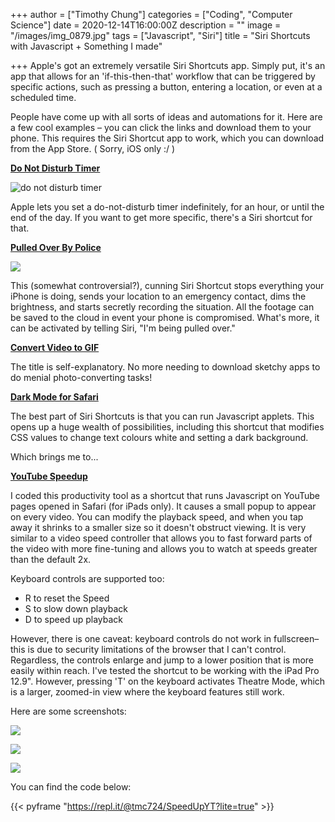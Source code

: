 +++
author = ["Timothy Chung"]
categories = ["Coding", "Computer Science"]
date = 2020-12-14T16:00:00Z
description = ""
image = "/images/img_0879.jpg"
tags = ["Javascript", "Siri"]
title = "Siri Shortcuts with Javascript + Something I made"

+++
Apple's got an extremely versatile Siri Shortcuts app. Simply put, it's an app that allows for an 'if-this-then-that' workflow that can be triggered by specific actions, such as pressing a button, entering a location, or even at a scheduled time.

People have come up with all sorts of ideas and automations for it. Here are a few cool examples – you can click the links and download them to your phone. This requires the Siri Shortcut app to work, which you can download from the App Store. (  Sorry, iOS only :/  )

[**Do Not Disturb Timer**](https://www.icloud.com/shortcuts/26027ef303a149cda809d84cc06d827b)

![do not disturb timer](https://images.idgesg.net/images/article/2019/01/do-not-disturb-timer-100786104-large.jpg)

Apple lets you set a do-not-disturb timer indefinitely, for an hour, or until the end of the day. If you want to get more specific, there's a Siri shortcut for that.

[**Pulled Over By Police**](https://www.icloud.com/shortcuts/84ad422bdfaa45a695422cf6aab41b7f)

![](/images/pobypolice-screensh.jpg)

This (somewhat controversial?), cunning Siri Shortcut stops everything your iPhone is doing, sends your location to an emergency contact, dims the brightness, and starts secretly recording the situation. All the footage can be saved to the cloud in event your phone is compromised. What's more, it can be activated by telling Siri, "I'm being pulled over."

[**Convert Video to GIF**](https://www.icloud.com/shortcuts/6a57e886b6524bf1ad9b7f9f2744145d)

The title is self-explanatory. No more needing to download sketchy apps to do menial photo-converting tasks!

[**Dark Mode for Safari**](https://www.icloud.com/shortcuts/dc2d555f87764d79a87f34667cb6a2c5)

The best part of Siri Shortcuts is that you can run Javascript applets. This opens up a huge wealth of possibilities, including this shortcut that modifies CSS values to change text colours white and setting a dark background.

Which brings me to...

[**YouTube Speedup**](https://www.icloud.com/shortcuts/63a69cd502e14b42a924a08b99c75464)

I coded this productivity tool as a shortcut that runs Javascript on YouTube pages opened in Safari (for iPads only). It causes a small popup to appear on every video. You can modify the playback speed, and when you tap away it shrinks to a smaller size so it doesn't obstruct viewing. It is very similar to a video speed controller that allows you to fast forward parts of the video with more fine-tuning and allows you to watch at speeds greater than the default 2x.

Keyboard controls are supported too:

* R to reset the Speed
* S to slow down playback
* D to speed up playback

However, there is one caveat: keyboard controls do not work in fullscreen– this is due to security limitations of the browser that I can't control. Regardless, the controls enlarge and jump to a lower position that is more easily within reach. I've tested the shortcut to be working with the iPad Pro 12.9". However, pressing 'T' on the keyboard activates Theatre Mode, which is a larger, zoomed-in view where the keyboard features still work.

Here are some screenshots:

![](/images/img_0877.jpg)

![](/images/img_0878.jpg)

![](/images/img_0875.jpg)

You can find the code below:

{{< pyframe "https://repl.it/@tmc724/SpeedUpYT?lite=true" >}}